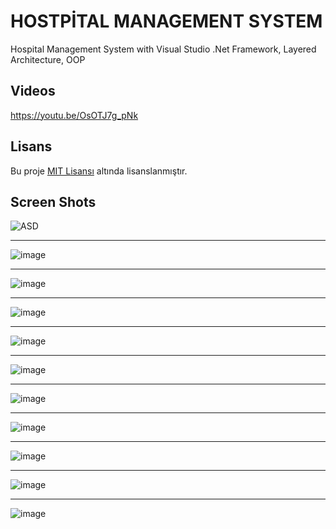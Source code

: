 # HOSTPİTAL MANAGEMENT SYSTEM
Hospital Management System with Visual Studio .Net Framework, Layered Architecture, OOP

## Videos
https://youtu.be/OsOTJ7g_pNk

## Lisans
Bu proje [MIT Lisansı](LICENSE) altında lisanslanmıştır.


## Screen Shots

![ASD](https://github.com/beratergnn/hospital_management_system/assets/58957696/fa20c572-6276-4ab8-a0f9-812812619d89)

--------------------

![image](https://github.com/beratergnn/hospital_management_system/assets/58957696/a832f62a-943e-4c44-82c6-551b9b3aedea)

--------------------

![image](https://github.com/beratergnn/hospital_management_system/assets/58957696/c6d68fc2-43b1-40fb-aa0a-3a011097da97)

--------------------

![image](https://github.com/beratergnn/hospital_management_system/assets/58957696/13d5beb9-5ea1-4cf2-8277-04efb5a0b499)

--------------------

![image](https://github.com/beratergnn/hospital_management_system/assets/58957696/23a2188a-dbfe-4f3b-8d5b-416f9a6c2e99)

--------------------

![image](https://github.com/beratergnn/hospital_management_system/assets/58957696/4aa71388-96de-4a61-ba71-19a01da21b85)

--------------------

![image](https://github.com/beratergnn/hospital_management_system/assets/58957696/15bd295b-1489-4a57-b78a-bb2ec24d9f50)

--------------------

![image](https://github.com/beratergnn/hospital_management_system/assets/58957696/8d4e6265-dd07-498c-8e68-74717e31fa6e)

--------------------

![image](https://github.com/beratergnn/hospital_management_system/assets/58957696/7666587c-28d7-4a76-8a4a-f824ebe598a1)

--------------------

![image](https://github.com/beratergnn/hospital_management_system/assets/58957696/fc06bc58-d91c-49f9-9ba7-a5900b6501ef)

--------------------

![image](https://github.com/beratergnn/hospital_management_system/assets/58957696/b57b77de-efc5-4707-a55a-a329cbf6088b)

